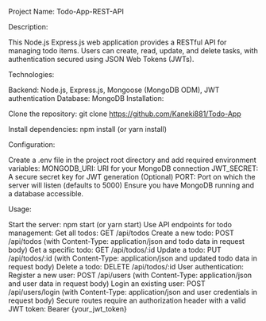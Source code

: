Project Name: Todo-App-REST-API

Description:

This Node.js Express.js web application provides a RESTful API for managing todo items. Users can create, read, update, and delete tasks, with authentication secured using JSON Web Tokens (JWTs).

Technologies:

Backend: Node.js, Express.js, Mongoose (MongoDB ODM), JWT authentication
Database: MongoDB
Installation:

Clone the repository: git clone https://github.com/Kaneki881/Todo-App 

Install dependencies: npm install (or yarn install)

Configuration:

Create a .env file in the project root directory and add required environment variables:
MONGODB_URI: URI for your MongoDB connection
JWT_SECRET: A secure secret key for JWT generation
(Optional) PORT: Port on which the server will listen (defaults to 5000)
Ensure you have MongoDB running and a database accessible.

Usage:

Start the server: npm start (or yarn start)
Use API endpoints for todo management:
Get all todos: GET /api/todos
Create a new todo: POST /api/todos (with Content-Type: application/json and todo data in request body)
Get a specific todo: GET /api/todos/:id
Update a todo: PUT /api/todos/:id (with Content-Type: application/json and updated todo data in request body)
Delete a todo: DELETE /api/todos/:id
User authentication:
Register a new user: POST /api/users (with Content-Type: application/json and user data in request body)
Login an existing user: POST /api/users/login (with Content-Type: application/json and user credentials in request body)
Secure routes require an authorization header with a valid JWT token: Bearer {your_jwt_token}